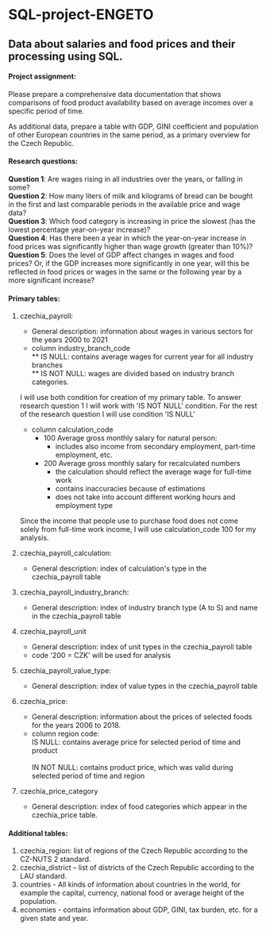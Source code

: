 # SQL-project-ENGETO

## Data about salaries and food prices and their processing using SQL.

#### Project assignment: <br>
Please prepare a comprehensive data documentation that shows comparisons of food product availability based on average incomes over a specific period of time. <br>

As additional data, prepare a table with GDP, GINI coefficient and population of other European countries in the same period, as a primary overview for the Czech Republic.


#### Research questions: <br>
**Question 1**: Are wages rising in all industries over the years, or falling in some? <br>
**Question 2**: How many liters of milk and kilograms of bread can be bought in the first and last comparable periods in the available price and wage data? <br>
**Question 3**: Which food category is increasing in price the slowest (has the lowest percentage year-on-year increase)? <br>
**Question 4**: Has there been a year in which the year-on-year increase in food prices was significantly higher than wage growth (greater than 10%)? <br>
**Question 5**: Does the level of GDP affect changes in wages and food prices? Or, if the GDP increases more significantly in one year, will this be reflected in food prices or wages in the same or the following year by a more significant increase? <br>

#### Primary tables:
1. czechia_payroll:<br>
    * General description: information about wages in various sectors for the years 2000 to 2021 <br>
    * column industry_branch_code <br>
    	** IS NULL: contains average wages for current year for all industry branches <br>
   	** IS NOT NULL: wages are divided based on industry branch categories. <br>

	I will use both condition for creation of my primary table. To answer research question 1 I will work with 'IS NOT NULL' condition. For the rest of the 	research question I will use condition 'IS NULL'<br>
	
    * column calculation_code <br>
        - 100 Average gross monthly salary for natural person: <br>
            +   includes also income from secondary employment, part-time employment, etc. <br>
        - 200 Average gross monthly salary for recalculated numbers <br>  
            +  the calculation should reflect the average wage for full-time work <br>
            +  contains inaccuracies because of estimations <br>
            +  does not take into account different working hours and employment type <br>

	Since the income that people use to purchase food does not come solely from full-time work income, I will use calculation_code 100 for my analysis. <br> 

2. czechia_payroll_calculation:<br>
    * General description: index of calculation's type in the czechia_payroll table <br>

3. czechia_payroll_industry_branch: <br>
    * General description: index of industry branch type (A to S) and name in the czechia_payroll table <br>

4. czechia_payroll_unit <br>
    * General description: index of unit types in the czechia_payroll table <br>
    * code '200 = CZK' will be used for analysis <br>
 
5. czechia_payroll_value_type: <br>     
    * General description: index of value types in the czechia_payroll table <br>

6. czechia_price: <br> 
    * General description: information about the prices of selected foods for the years 2006 to 2018. <br>
    * column region code: <br>
		IS NULL: contains average price for selected period of time and product <br>	
		IN NOT NULL: contains product price, which was valid during selected period of time and region <br>

7. czechia_price_category <br>
    * General description: index of food categories which appear in the czechia_price table. <br>

#### Additional tables: <br>
1. czechia_region: list of regions of the Czech Republic according to the CZ-NUTS 2 standard. <br>
2. czechia_district – list of districts of the Czech Republic according to the LAU standard. <br>
3. countries - All kinds of information about countries in the world, for example the capital, currency, national food or average height of the population. <br>
4. economies - contains information about GDP, GINI, tax burden, etc. for a given state and year. <br>
